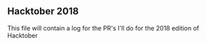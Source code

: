 ## Hacktober 2018

This file will contain a log for the PR's I'll do for the 2018 edition of Hacktober
